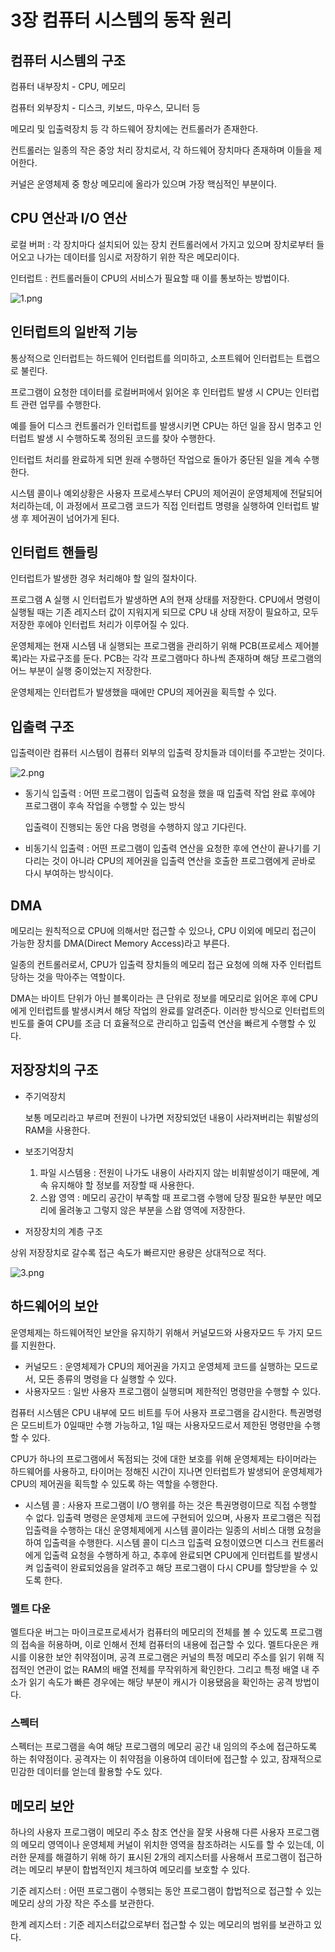 # 3장 컴퓨터 시스템의 동작 원리

## 컴퓨터 시스템의 구조

컴퓨터 내부장치 - CPU, 메모리

컴퓨터 외부장치 - 디스크, 키보드, 마우스, 모니터 등

메모리 및 입출력장치 등 각 하드웨어 장치에는 컨트롤러가 존재한다.

컨트롤러는 일종의 작은 중앙 처리 장치로서, 각 하드웨어 장치마다 존재하며 이들을 제어한다.

커널은 운영체제 중 항상 메모리에 올라가 있으며 가장 핵심적인 부분이다.

## CPU 연산과 I/O 연산

로컬 버퍼 : 각 장치마다 설치되어 있는 장치 컨트롤러에서 가지고 있으며 장치로부터 들어오고 나가는 데이터를 임시로 저장하기 위한 작은 메모리이다.

인터럽트 : 컨트롤러들이 CPU의 서비스가 필요할 때 이를 통보하는 방법이다.

![1.png](images/3/1.png)

## 인터럽트의 일반적 기능

통상적으로 인터럽트는 하드웨어 인터럽트를 의미하고, 소프트웨어 인터럽트는 트랩으로 불린다.

프로그램이 요청한 데이터를 로컬버퍼에서 읽어온 후 인터럽트 발생 시 CPU는 인터럽트 관련 업무를 수행한다.

예를 들어 디스크 컨트롤러가 인터럽트를 발생시키면 CPU는 하던 일을 잠시 멈추고 인터럽트 발생 시 수행하도록 정의된 코드를 찾아 수행한다.

인터럽트 처리를 완료하게 되면 원래 수행하던 작업으로 돌아가 중단된 일을 계속 수행한다.

시스템 콜이나 예외상황은 사용자 프로세스부터 CPU의 제어권이 운영체제에 전달되어 처리하는데, 이 과정에서 프로그램 코드가 직접 인터럽트 명령을 실행하여 인터럽트 발생 후 제어권이 넘어가게 된다.

## 인터럽트 핸들링

인터럽트가 발생한 경우 처리해야 할 일의 절차이다.

프로그램 A 실행 시 인터럽트가 발생하면 A의 현재 상태를 저장한다. CPU에서 명령이 실행될 때는 기존 레지스터 값이 지워지게 되므로 CPU 내 상태 저장이 필요하고, 모두 저장한 후에야 인터럽트 처리가 이루어질 수 있다.

운영체제는 현재 시스템 내 실행되는 프로그램을 관리하기 위해 PCB(프로세스 제어블록)라는 자료구조를 둔다. PCB는 각각 프로그램마다 하나씩 존재하며 해당 프로그램의 어느 부분이 실행 중이었는지 저장한다.

운영체제는 인터럽트가 발생했을 때에만 CPU의 제어권을 획득할 수 있다.

## 입출력 구조

입출력이란 컴퓨터 시스템이 컴퓨터 외부의 입출력 장치들과 데이터를 주고받는 것이다.

![2.png](images/3/2.png)

- 동기식 입출력 : 어떤 프로그램이 입출력 요청을 했을 때 입출력 작업 완료 후에야 프로그램이 후속 작업을 수행할 수 있는 방식

    입출력이 진행되는 동안 다음 명령을 수행하지 않고 기다린다.

- 비동기식 입출력 : 어떤 프로그램이 입출력 연산을 요청한 후에 연산이 끝나기를 기다리는 것이 아니라 CPU의 제어권을 입출력 연산을 호출한 프로그램에게 곧바로 다시 부여하는 방식이다.

## DMA

메모리는 원칙적으로 CPU에 의해서만 접근할 수 있으나, CPU 이외에 메모리 접근이 가능한 장치를 DMA(Direct Memory Access)라고 부른다.

일종의 컨트롤러로서, CPU가 입출력 장치들의 메모리 접근 요청에 의해 자주 인터럽트 당하는 것을 막아주는 역할이다.

DMA는 바이트 단위가 아닌 블록이라는 큰 단위로 정보를 메모리로 읽어온 후에 CPU에게 인터럽트를 발생시켜서 해당 작업의 완료를 알려준다. 이러한 방식으로 인터럽트의 빈도를 줄여 CPU를 조금 더 효율적으로 관리하고 입출력 연산을 빠르게 수행할 수 있다.

## 저장장치의 구조

- 주기억장치

    보통 메모리라고 부르며 전원이 나가면 저장되었던 내용이 사라져버리는 휘발성의 RAM을 사용한다.

- 보조기억장치
    1. 파일 시스템용 : 전원이 나가도 내용이 사라지지 않는 비휘발성이기 때문에, 계속 유지해야 할 정보를 저장할 때 사용한다.
    2. 스왑 영역 : 메모리 공간이 부족할 때 프로그램 수행에 당장 필요한 부분만 메모리에 올려놓고 그렇지 않은 부분을 스왑 영역에 저장한다.
- 저장장치의 계층 구조

상위 저장장치로 갈수록 접근 속도가 빠르지만 용량은 상대적으로 적다.

![3.png](images/3/3.png)

## 하드웨어의 보안

운영체제는 하드웨어적인 보안을 유지하기 위해서 커널모드와 사용자모드 두 가지 모드를 지원한다.

- 커널모드 : 운영체제가 CPU의 제어권을 가지고 운영체제 코드를 실행하는 모드로서, 모든 종류의 명령을 다 실행할 수 있다.
- 사용자모드 : 일반 사용자 프로그램이 실행되며 제한적인 명령만을 수행할 수 있다.

컴퓨터 시스템은 CPU 내부에 모드 비트를 두어 사용자 프로그램을 감시한다. 특권명령은 모드비트가 0일때만 수행 가능하고, 1일 때는 사용자모드로서 제한된 명령만을 수행할 수 있다.

CPU가 하나의 프로그램에서 독점되는 것에 대한 보호를 위해 운영체제는 타이머라는 하드웨어를 사용하고, 타이머는 정해진 시간이 지나면 인터럽트가 발생되어 운영체제가 CPU의 제어권을 획득할 수 있도록 하는 역할을 수행한다.

 

- 시스템 콜 : 사용자 프로그램이 I/O 행위를 하는 것은 특권명령이므로 직접 수행할 수 없다. 입출력 명령은 운영체제 코드에 구현되어 있으며, 사용자 프로그램은 직접 입출력을 수행하는 대신 운영체제에게 시스템 콜이라는 일종의 서비스 대행 요청을 하여 입출력을 수행한다. 시스템 콜이 디스크 입출력 요청이였으면 디스크 컨트롤러에게 입출력 요청을 수행하게 하고, 추후에 완료되면 CPU에게 인터럽트를 발생시켜 입출력이 완료되었음을 알려주고 해당 프로그램이 다시 CPU를 할당받을 수 있도록 한다.

### 멜트 다운

멜트다운 버그는 마이크로프로세서가 컴퓨터의 메모리의 전체를 볼 수 있도록 프로그램의 접속을 허용하며, 이로 인해서 전체 컴퓨터의 내용에 접근할 수 있다. 멜트다운은 캐시를 이용한 보안 취약점이며, 공격 프로그램은 커널의 특정 메모리 주소를 읽기 위해 직접적인 연관이 없는 RAM의 배열 전체를 무작위하게 확인한다. 그리고 특정 배열 내 주소가 읽기 속도가 빠른 경우에는 해당 부분이 캐시가 이용됐음을 확인하는 공격 방법이다. 

### 스펙터

스펙터는 프로그램을 속여 해당 프로그램의 메모리 공간 내 임의의 주소에 접근하도록 하는 취약점이다. 공격자는 이 취약점을 이용하여 데이터에 접근할 수 있고, 잠재적으로 민감한 데이터를 얻는데 활용할 수도 있다.

## 메모리 보안

하나의 사용자 프로그램이 메모리 주소 참조 연산을 잘못 사용해 다른 사용자 프로그램의 메모리 영역이나 운영체제 커널이 위치한 영역을 참조하려는 시도를 할 수 있는데, 이러한 문제를 해결하기 위해 하기 표시된 2개의 레지스터를 사용해서 프로그램이 접근하려는 메모리 부분이 합법적인지 체크하여 메모리를 보호할 수 있다.

기준 레지스터 : 어떤 프로그램이 수행되는 동안 프로그램이 합법적으로 접근할 수 있는 메모리 상의 가장 작은 주소를 보관한다.

한계 레지스터 : 기준 레지스터값으로부터 접근할 수 있는 메모리의 범위를 보관하고 있다.
